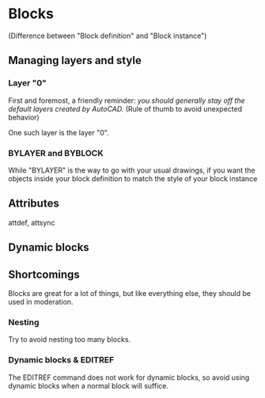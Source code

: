 # Blocks

(Difference between "Block definition" and "Block instance")

## Managing layers and style

### Layer "0"

First and foremost, a friendly reminder: _you should generally stay off the default layers created by AutoCAD._ (Rule of thumb to avoid unexpected behavior)

One such layer is the layer "0".

### BYLAYER and BYBLOCK

While "BYLAYER" is the way to go with your usual drawings, if you want the objects inside your block definition to match the style of your block instance

## Attributes

attdef, attsync


## Dynamic blocks



## Shortcomings

Blocks are great for a lot of things, but like everything else, they should be used in moderation.

### Nesting 

Try to avoid nesting too many blocks.

### Dynamic blocks & EDITREF

The EDITREF command does not work for dynamic blocks, so avoid using dynamic blocks when a normal block will suffice.